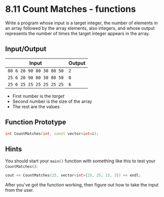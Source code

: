# 8.11 Count Matches - functions
Write a program whose input is a target integer, the number of
elements in an array followed by the array elements, also integers,
and whose output represents the number of times the target integer
appears in the array.

## Input/Output
Input | Output
--- | ---
`80 6 20 90 80 30 80 50` | `2`
`25 6 20 90 80 30 80 50` | `0`
`25 6 25 25 25 25 25 25` | `6`

* First number is the _target_
* Second number is the size of the array
* The rest are the values

## Function Prototype
```cpp
int CountMatches(int, const vector<int>&);
```

## Hints
You should start your `main()` function with something like this
to test your `CountMatches()`:
```cpp
cout << CountMatches(25, vector<int>{25, 25, 15, 3}) << endl;
```

After you've got the function working,
then figure out how to take the input from the user.